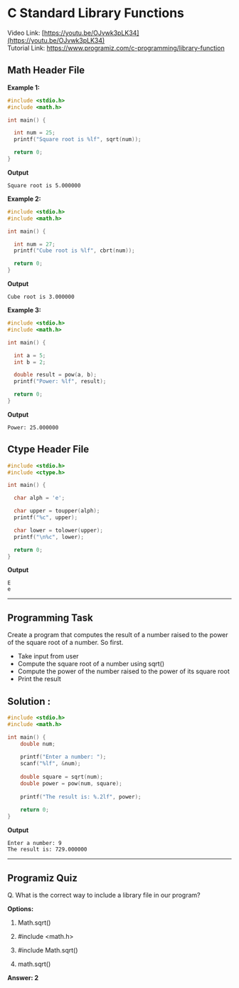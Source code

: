 # C Standard Library Functions
Video Link: [https://youtu.be/OJvwk3pLK34](https://youtu.be/OJvwk3pLK34)  
Tutorial Link: [https://www.programiz.com/c-programming/library-function
](https://www.programiz.com/c-programming/library-function
)

## Math Header File
**Example 1:** 
```c
#include <stdio.h>
#include <math.h>

int main() {

  int num = 25;
  printf("Square root is %lf", sqrt(num));

  return 0;
}

```

**Output**
```
Square root is 5.000000
```

**Example 2:**
```c
#include <stdio.h>
#include <math.h>

int main() {

  int num = 27;
  printf("Cube root is %lf", cbrt(num));

  return 0;
}
```

**Output**
```
Cube root is 3.000000
```
**Example 3:**
```c
#include <stdio.h>
#include <math.h>

int main() {

  int a = 5;
  int b = 2;

  double result = pow(a, b);
  printf("Power: %lf", result);

  return 0;
}
```
**Output**
```
Power: 25.000000
```

## Ctype Header File
```c
#include <stdio.h>
#include <ctype.h>

int main() {

  char alph = 'e';

  char upper = toupper(alph);
  printf("%c", upper);

  char lower = tolower(upper);
  printf("\n%c", lower);

  return 0;
}

```

**Output**
```
E
e
```
---
## Programming Task
Create a program that computes the result of a number raised to the power of the square root of a number. So first.  
- Take input from user  
- Compute the square root of a number using sqrt()  
- Compute the power of the number raised to the power of its square root  
- Print the result

## Solution :
```c
#include <stdio.h>
#include <math.h>

int main() {
    double num;
    
    printf("Enter a number: ");
    scanf("%lf", &num);
    
    double square = sqrt(num);
    double power = pow(num, square);
    
    printf("The result is: %.2lf", power);
    
    return 0;
}
```
**Output**
```
Enter a number: 9
The result is: 729.000000
```
---

## Programiz Quiz

Q.  What is the correct way to include a library file in our program?


**Options:**
1. Math.sqrt() 

1. #include <math.h>

1. #include Math.sqrt()

1. math.sqrt()

**Answer: 2**